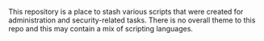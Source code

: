 This repository is a place to stash various scripts that were created for administration and security-related tasks.  There is no overall theme to this repo and this may contain a mix of scripting languages.
